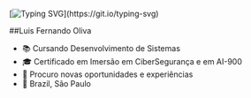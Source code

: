 [![Typing SVG](https://readme-typing-svg.demolab.com?font=Montserrat&weight=600&size=30&center=true&vCenter=true&pause=1000&color=6A99E9&width=1000&lines=Ol%C3%A1%2C+seja+bem-vindo(a)+ao+meu+perfil!)](https://git.io/typing-svg) 

##Luis Fernando Oliva
- 📚 Cursando Desenvolvimento de Sistemas
- 🎓 Certificado em Imersão em CiberSegurança e em AI-900
- 🧐 Procuro novas oportunidades e experiências
- 📌 Brazil, São Paulo
